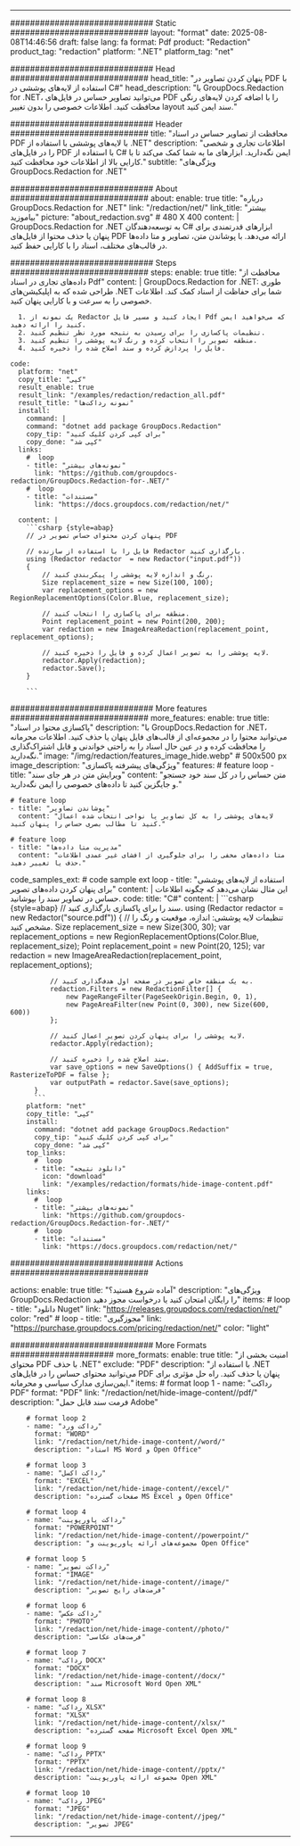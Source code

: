 
---
############################# Static ############################
layout: "format"
date:  2025-08-08T14:46:56
draft: false
lang: fa
format: Pdf
product: "Redaction"
product_tag: "redaction"
platform: ".NET"
platform_tag: "net"

############################# Head ############################
head_title: "پنهان کردن تصاویر در PDF با استفاده از لایه‌های پوششی در C#"
head_description: "با GroupDocs.Redaction for .NET، می‌توانید تصاویر حساس در فایل‌های PDF را با اضافه کردن لایه‌های رنگی محافظت کنید. اطلاعات خصوصی را بدون تغییر layout سند ایمن کنید."

############################# Header ############################
title: "محافظت از تصاویر حساس در اسناد PDF با لایه‌های پوششی با استفاده از .NET" 
description: "اطلاعات تجاری و شخصی را در فایل‌های PDF با استفاده از C# ایمن نگه‌دارید. ابزارهای ما به شما کمک می‌کند تا با کارایی بالا از اطلاعات خود محافظت کنید."
subtitle: "ویژگی‌های GroupDocs.Redaction for .NET" 

############################# About ############################
about:
    enable: true
    title: "درباره GroupDocs.Redaction for .NET"
    link: "/redaction/net/"
    link_title: "بیشتر بیاموزید"
    picture: "about_redaction.svg" # 480 X 400
    content: |
       GroupDocs.Redaction for .NET به توسعه‌دهندگان C# ابزارهای قدرتمندی برای پنهان یا حذف محتوا از فایل‌های PDF ارائه می‌دهد. با پوشاندن متن، تصاویر و متا داده‌ها در قالب‌های مختلف، اسناد را با کارایی حفظ کنید.

############################# Steps ############################
steps:
    enable: true
    title: "محافظت از داده‌های تجاری در اسناد Pdf"
    content: |
      GroupDocs.Redaction for .NET: طوری طراحی شده که به اپلیکیشن‌های .NET شما برای حفاظت از اسناد کمک کند. اطلاعات خصوصی را به سرعت و با کارایی پنهان کنید.
      
      1. یک نمونه از Redactor ایجاد کنید و مسیر فایل Pdf که می‌خواهید ایمن کنید را ارائه دهید.
      2. تنظیمات پاکسازی را برای رسیدن به نتیجه‌ مورد نظر تنظیم کنید.
      3. منطقه تصویر را انتخاب کرده و رنگ لایه پوششی را تنظیم کنید.
      4. فایل را پردازش کرده و سند اصلاح شده را ذخیره کنید.
   
    code:
      platform: "net"
      copy_title: "کپی"
      result_enable: true
      result_link: "/examples/redaction/redaction_all.pdf"
      result_title: "نمونه رداکت‌ها"
      install:
        command: |
        command: "dotnet add package GroupDocs.Redaction"
        copy_tip: "برای کپی کردن کلیک کنید"
        copy_done: "کپی شد"
      links:
        #  loop
        - title: "نمونه‌های بیشتر"
          link: "https://github.com/groupdocs-redaction/GroupDocs.Redaction-for-.NET/"
        #  loop
        - title: "مستندات"
          link: "https://docs.groupdocs.com/redaction/net/"
          
      content: |
        ```csharp {style=abap}
        // پنهان کردن محتوای حساس تصویر در PDF

        // فایل را با استفاده از سازنده Redactor بارگذاری کنید.
        using (Redactor redactor  = new Redactor("input.pdf"))
        {
            // رنگ و اندازه لایه پوششی را پیکربندی کنید.
            Size replacement_size = new Size(100, 100);
            var replacement_options = new RegionReplacementOptions(Color.Blue, replacement_size);

            // منطقه برای پاکسازی را انتخاب کنید.
            Point replacement_point = new Point(200, 200);
            var redaction = new ImageAreaRedaction(replacement_point, replacement_options);
            
            // لایه پوششی را به تصویر اعمال کرده و فایل را ذخیره کنید.
            redactor.Apply(redaction);
            redactor.Save();
        }
        
        ```            


############################# More features ############################
more_features:
  enable: true
  title: "پاکسازی محتوا در اسناد"
  description: "با GroupDocs.Redaction for .NET، می‌توانید محتوا را در مجموعه‌ای از قالب‌های فایل پنهان یا حذف کنید. اطلاعات محرمانه را محافظت کرده و در عین حال اسناد را به راحتی خواندنی و قابل اشتراک‌گذاری نگه‌دارید."
  image: "/img/redaction/features_image_hide.webp" # 500x500 px
  image_description: "ویژگی‌های پیشرفته پاکسازی"
  features:
    # feature loop
    - title: "ویرایش متن در هر جای سند"
      content: "متن حساس را در کل سند خود جستجو و جایگزین کنید تا داده‌های خصوصی را ایمن نگه‌دارید."

    # feature loop
    - title: "پوشاندن تصاویر"
      content: "لایه‌های پوششی را به کل تصاویر یا نواحی انتخاب شده اعمال کنید تا مطالب بصری حساس را پنهان کنید."

    # feature loop
    - title: "مدیریت متا داده‌ها"
      content: "متا داده‌های مخفی را برای جلوگیری از افشای غیر عمدی اطلاعات حذف یا تغییر دهید."
      
  code_samples_ext:
    # code sample ext loop
    - title: "استفاده از لایه‌های پوششی برای پنهان کردن داده‌های تصویر"
      content: |
        این مثال نشان می‌دهد که چگونه اطلاعات حساس در تصاویر سند را بپوشانید.
      code:
        title: "C#"
        content: |
          ```csharp {style=abap}
          //  سند را برای پاکسازی بارگذاری کنید.
          using (Redactor redactor  = new Redactor("source.pdf"))
          {
              // تنظیمات لایه پوششی: اندازه، موقعیت و رنگ را مشخص کنید.
              Size replacement_size = new Size(300, 30);
              var replacement_options = new RegionReplacementOptions(Color.Blue, replacement_size);
              Point replacement_point = new Point(20, 125);
              var redaction = new ImageAreaRedaction(replacement_point, replacement_options);
 
              // به یک منطقه خاص تصویر در صفحه اول هدف‌گذاری کنید.
              redaction.Filters = new RedactionFilter[] {
                  new PageRangeFilter(PageSeekOrigin.Begin, 0, 1),
                  new PageAreaFilter(new Point(0, 300), new Size(600, 600))
              };

              // لایه پوششی را برای پنهان کردن تصویر اعمال کنید.
              redactor.Apply(redaction);

              // سند اصلاح شده را ذخیره کنید.
              var save_options = new SaveOptions() { AddSuffix = true, RasterizeToPDF = false };
              var outputPath = redactor.Save(save_options);
          }
          ```
        platform: "net"
        copy_title: "کپی"
        install:
          command: "dotnet add package GroupDocs.Redaction"
          copy_tip: "برای کپی کردن کلیک کنید"
          copy_done: "کپی شد"
        top_links:
          #  loop
          - title: "دانلود نتیجه"
            icon: "download"
            link: "/examples/redaction/formats/hide-image-content.pdf"
        links:
          #  loop
          - title: "نمونه‌های بیشتر"
            link: "https://github.com/groupdocs-redaction/GroupDocs.Redaction-for-.NET/"
          #  loop
          - title: "مستندات"
            link: "https://docs.groupdocs.com/redaction/net/"


############################# Actions ############################

actions:
  enable: true
  title: "آماده شروع هستید؟"
  description: "ویژگی‌های GroupDocs.Redaction را رایگان امتحان کنید یا درخواست مجوز دهید"
  items:
    #  loop
    - title: "دانلود Nuget"
      link: "https://releases.groupdocs.com/redaction/net/"
      color: "red"
        #  loop
    - title: "مجوزگیری"
      link: "https://purchase.groupdocs.com/pricing/redaction/net/"
      color: "light"


############################# More Formats #####################
more_formats:
    enable: true
    title: "امنیت بخشی از محتوای PDF با حذف .NET"
    exclude: "PDF"
    description: "با استفاده از .NET می‌توانید محتوای حساس را در فایل‌های PDF پنهان یا حذف کنید. راه حل مؤثری برای ایمن‌سازی مدارک سیاسی و محرمانه."
    items: 
        # format loop 1
        - name: "رداکت PDF"
          format: "PDF"
          link: "/redaction/net/hide-image-content//pdf/"
          description: "فرمت سند قابل حمل Adobe"

        # format loop 2
        - name: "رداکت ورد"
          format: "WORD"
          link: "/redaction/net/hide-image-content//word/"
          description: "اسناد MS Word و Open Office"
          
        # format loop 3
        - name: "رداکت اکسل"
          format: "EXCEL"
          link: "/redaction/net/hide-image-content//excel/"
          description: "صفحات گسترده MS Excel و Open Office"

        # format loop 4
        - name: "رداکت پاورپوینت"
          format: "POWERPOINT"
          link: "/redaction/net/hide-image-content//powerpoint/"
          description: "مجموعه‌های ارائه پاورپوینت و Open Office"

        # format loop 5
        - name: "رداکت تصویر"
          format: "IMAGE"
          link: "/redaction/net/hide-image-content//image/"
          description: "فرمت‌های رایج تصویر"

        # format loop 6
        - name: "رداکت عکس"
          format: "PHOTO"
          link: "/redaction/net/hide-image-content//photo/"
          description: "فرمت‌های عکاسی"

        # format loop 7
        - name: "رداکت DOCX"
          format: "DOCX"
          link: "/redaction/net/hide-image-content//docx/"
          description: "سند Microsoft Word Open XML"
          
        # format loop 8
        - name: "رداکت XLSX"
          format: "XLSX"
          link: "/redaction/net/hide-image-content//xlsx/"
          description: "صفحه گسترده Microsoft Excel Open XML"
          
        # format loop 9
        - name: "رداکت PPTX"
          format: "PPTX"
          link: "/redaction/net/hide-image-content//pptx/"
          description: "مجموعه ارائه پاورپوینت Open XML"

        # format loop 10
        - name: "رداکت JPEG"
          format: "JPEG"
          link: "/redaction/net/hide-image-content//jpeg/"
          description: "تصویر JPEG"


---